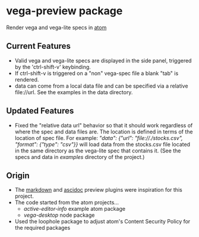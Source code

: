 # vega-preview package

Render vega and vega-lite specs in [atom](https://atom.io/)


## Current Features
* Valid vega and vega-lite specs are displayed in the side panel, triggered by the 'ctrl-shift-v' keybinding.
* If ctrl-shift-v is triggered on a "non" vega-spec file a blank "tab" is rendered.
* data can come from a local data file and can be specified via a relative file://url. See the examples in the data directory.

## Updated Features
* Fixed the "relative data url" behavior so that it should work regardless
  of where the spec and data files are. The location is defined in terms of the location of spec file. For example:
     _"data": {"url": "file://./stocks.csv", "format": {"type": "csv"}}_
  will load data from the stocks.csv file located in the same directory as the vega-lite spec that contains it. (See the specs and data in _examples_ directory of the project.)


## Origin
* The [markdown](https://atom.io/packages/markdown-preview) and [ascidoc](https://atom.io/packages/asciidoc-preview) preview plugins were inspiration for this project.
* The code started from the atom projects...
  * _active-editor-info_ example atom package
  * _vega-desktop_ node package
* Used the loophole package to adjust atom's Content Security Policy for the required packages
